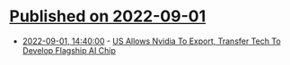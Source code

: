 # [Published on 2022-09-01](index.md)

* [2022-09-01, 14:40:00](https://news.slashdot.org/story/22/09/01/1433220/us-allows-nvidia-to-export-transfer-tech-to-develop-flagship-ai-chip?utm_source=rss1.0mainlinkanon&utm_medium=feed) - [US Allows Nvidia To Export, Transfer Tech To Develop Flagship AI Chip](https://news.slashdot.org/story/22/09/01/1433220/us-allows-nvidia-to-export-transfer-tech-to-develop-flagship-ai-chip?utm_source=rss1.0mainlinkanon&utm_medium=feed)
